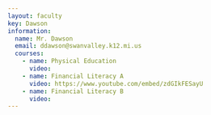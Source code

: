 ```yaml
---
layout: faculty
key: Dawson
information:
  name: Mr. Dawson
  email: ddawson@swanvalley.k12.mi.us
  courses:
    - name: Physical Education
      video:
    - name: Financial Literacy A
      video: https://www.youtube.com/embed/zdGIkFESayU
    - name: Financial Literacy B
      video:
---
```

